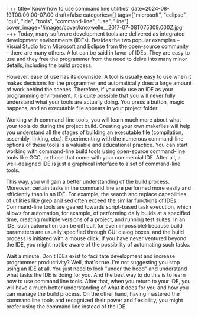 +++
title='Know how to use command line utilities'
date=2024-08-19T00:00:00-07:00
draft=false
categories=[]
tags=["microsoft", "eclipse", "gui", "ide", "tools", "command-line", "use", "line"]
cover_image='/images/cover/knoxwelle__2017-07-08T075309.000Z.jpg'
+++
Today, many software development tools are delivered as integrated development environments (IDEs). Besides the two popular examples – Visual Studio from Microsoft and Eclipse from the open-source community – there are many others. A lot can be said in favor of IDEs. They are easy to use and they free the programmer from the need to delve into many minor details, including the build process.

However, ease of use has its downside. A tool is usually easy to use when it makes decisions for the programmer and automatically does a large amount of work behind the scenes. Therefore, if you only use an IDE as your programming environment, it is quite possible that you will never fully understand what your tools are actually doing. You press a button, magic happens, and an executable file appears in your project folder.

Working with command-line tools, you will learn much more about what your tools do during the project build. Creating your own makefiles will help you understand all the stages of building an executable file (compilation, assembly, linking, etc.). Experimenting with the numerous command-line options of these tools is a valuable and educational practice. You can start working with command-line build tools using open-source command-line tools like GCC, or those that come with your commercial IDE. After all, a well-designed IDE is just a graphical interface to a set of command-line tools.

This way, you will gain a better understanding of the build process. Moreover, certain tasks in the command line are performed more easily and efficiently than in an IDE. For example, the search and replace capabilities of utilities like grep and sed often exceed the similar functions of IDEs. Command-line tools are geared towards script-based task execution, which allows for automation, for example, of performing daily builds at a specified time, creating multiple versions of a project, and running test suites. In an IDE, such automation can be difficult (or even impossible) because build parameters are usually specified through GUI dialog boxes, and the build process is initiated with a mouse click. If you have never ventured beyond the IDE, you might not be aware of the possibility of automating such tasks.

Wait a minute. Don't IDEs exist to facilitate development and increase programmer productivity? Well, that's true. I'm not suggesting you stop using an IDE at all. You just need to look "under the hood" and understand what tasks the IDE is doing for you. And the best way to do this is to learn how to use command line tools. After that, when you return to your IDE, you will have a much better understanding of what it does for you and how you can manage the build process. On the other hand, having mastered the command line tools and recognized their power and flexibility, you might prefer using the command line instead of the IDE.